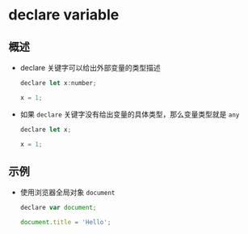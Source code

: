 # declare variable

## 概述

+ declare 关键字可以给出外部变量的类型描述

  ```js
  declare let x:number;

  x = 1;
  ```

+ 如果 `declare` 关键字没有给出变量的具体类型，那么变量类型就是 `any`

  ```js
  declare let x;

  x = 1;
  ```

## 示例

+ 使用浏览器全局对象 `document`

  ```js
  declare var document;

  document.title = 'Hello';
  ```
